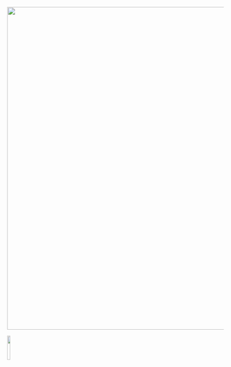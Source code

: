 <p align="center">
  <img src="https://www.gifcen.com/wp-content/uploads/2021/06/regular-show-gif-11.gif" width="750px" />
</p>
<img src="https://i.ibb.co/jWvMF48/New-Project-2.png" width="12%">
